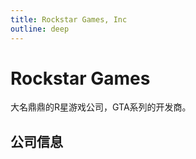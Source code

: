 ```yaml
---
title: Rockstar Games, Inc
outline: deep
---
```

# Rockstar Games

大名鼎鼎的R星游戏公司，GTA系列的开发商。

## 公司信息

<DirectHireCompanyTable state="new-york" city="new-york" companyJsonFileName="" />